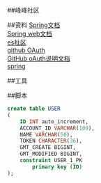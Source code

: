 ##峰峰社区

##资料
[Spring文档](https://spring.io/guides)  
[Spring web文档](https://spring.io/guides/g/serving-web-content)  
[es社区](https://elasticsearch.cn/explore)  
[github OAuth](https://developer.github.com/apps/building-oauth-apps/creating-an-oauth-app/)  
[GitHub oAuth说明文档](https://developer.github.com/apps/building-github-apps/identifying-and-authorizing-users-for-github-apps/)  
[spring](https://docs.spring.io/spring-boot/docs/)

##工具


##脚本
```sql
create table USER
(
	ID INT auto_increment,
	ACCOUNT_ID VARCHAR(100),
	NAME VARCHAR(50),
	TOKEN CHARACTER(36),
	GMT_CREATE BIGINT,
	GMT_MODIFIED BIGINT,
	constraint USER_1_PK
		primary key (ID)
);


```